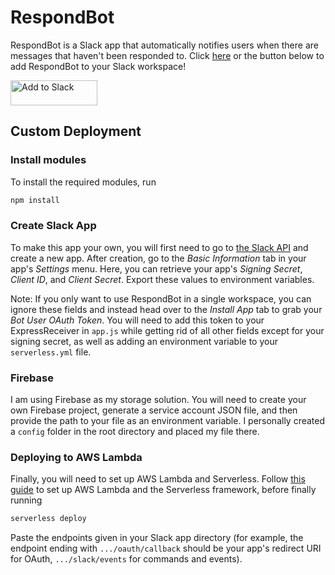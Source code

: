 # RespondBot

RespondBot is a Slack app that automatically notifies users when there are messages that haven't been responded to. Click [here](https://k5yov2sr42.execute-api.us-east-1.amazonaws.com/dev/slack/install) or the button below to add RespondBot to your Slack workspace!

<a href="https://k5yov2sr42.execute-api.us-east-1.amazonaws.com/dev/slack/install"><img alt="Add to Slack" height="40" width="139" src="https://platform.slack-edge.com/img/add_to_slack.png" srcSet="https://platform.slack-edge.com/img/add_to_slack.png 1x, https://platform.slack-edge.com/img/add_to_slack@2x.png 2x" /></a>

## Custom Deployment

### Install modules

To install the required modules, run

```sh
npm install
```

### Create Slack App

To make this app your own, you will first need to go to [the Slack API](https://api.slack.com/apps) and create a new app. After creation, go to the _Basic Information_ tab in your app's _Settings_ menu. Here, you can retrieve your app's _Signing Secret_, _Client ID_, and _Client Secret_. Export these values to environment variables.

Note: If you only want to use RespondBot in a single workspace, you can ignore these fields and instead head over to the _Install App_ tab to grab your _Bot User OAuth Token_. You will need to add this token to your ExpressReceiver in `app.js` while getting rid of all other fields except for your signing secret, as well as adding an environment variable to your `serverless.yml` file.

### Firebase

I am using Firebase as my storage solution. You will need to create your own Firebase project, generate a service account JSON file, and then provide the path to your file as an environment variable. I personally created a `config` folder in the root directory and placed my file there.

### Deploying to AWS Lambda

Finally, you will need to set up AWS Lambda and Serverless. Follow [this guide](https://slack.dev/bolt-js/deployments/aws-lambda) to set up AWS Lambda and the Serverless framework, before finally running

```sh
serverless deploy
```

Paste the endpoints given in your Slack app directory (for example, the endpoint ending with `.../oauth/callback` should be your app's redirect URI for OAuth, `.../slack/events` for commands and events).
